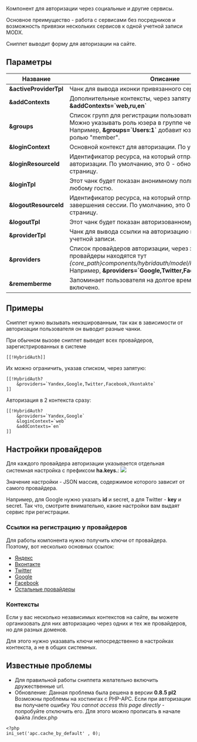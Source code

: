 Компонент для авторизации через социальные и другие сервисы.

Основное преимущество - работа с сервисами без посредников и возможность привязки нескольких сервисов к одной учетной записи MODX.

Сниппет выводит форму для авторизации на сайте.

## Параметры

Название				| Описание
------------------------|------------------------------------------------------------------------------------
**&activeProviderTpl**	| Чанк для вывода иконки привязанного сервиса.
**&addContexts**		| Дополнительные контексты, через запятую. Например, **&addContexts=\`web,ru,en\`**
**&groups**				| Список групп для регистрации пользователя, через запятую. Можно указывать роль юзера в группе через двоеточие. Например, **&groups=\`Users:1\`** добавит юзера в группу "Users" с ролью "member".
**&loginContext**		| Основной контекст для авторизации. По умолчанию - текущий.
**&loginResourceId**	| Идентификатор ресурса, на который отправлять юзера после авторизации. По умолчанию, это 0 - обновляет текущую страницу.
**&loginTpl**			| Этот чанк будет показан анонимному пользователю, то есть любому гостю.
**&logoutResourceId**	| Идентификатор ресурса, на который отправлять юзера после завершения сессии. По умолчанию, это 0 - обновляет текущую страницу.
**&logoutTpl**			| Этот чанк будет показан авторизованному пользователю.
**&providerTpl**		| Чанк для вывода ссылки на авторизацию или привязку сервиса к учетной записи.
**&providers**			| Список провайдеров авторизации, через запятую. Все доступные провайдеры находятся тут *\{core_path\}components/hybridauth/model/hybridauth/lib/Providers/*. Например, **&providers=\`Google,Twitter,Facebook\`**.
**&rememberme**			| Запоминает пользователя на долгое время. По умолчанию - включено.

## Примеры
Сниппет нужно вызывать некэшированным, так как в зависимости от авторизации пользователя он выводит разные чанки.

При обычном вызове сниппет выведет всех провайдеров, зарегистрированных в системе
```
[[!HybridAuth]]
```

Их можно ограничить, указав списком, через запятую:
```
[[!HybridAuth?
    &providers=`Yandex,Google,Twitter,Facebook,Vkontakte`
]]
```

Авторизация в 2 контекста сразу:
```
[[!HybridAuth?
    &providers=`Yandex,Google`
    &loginContext=`web`
    &addContexts=`en`
]]
```

## Настройки провайдеров
Для каждого провайдера авторизации указывается отдельная системная настройка с префиксом **ha.keys.**:
[![](http://st.bezumkin.ru/files/0/6/3/063adfe9b80ed7c6053b97e3818e0e0bs.jpg)](http://st.bezumkin.ru/files/0/6/3/063adfe9b80ed7c6053b97e3818e0e0b.png)

Значение настройки - JSON массив, содержимое которого зависит от самого провайдера.

Например, для Google нужно указать **id** и secret, а для Twitter - **key** и secret. Так что, смотрите внимательно, какие настройки вам выдаят сервис при регистрации.

### Ссылки на регистрацию у провайдеров
Для работы компонента нужно получить ключи от провайдера. Поэтому, вот несколько основных ссылок:

* [Яндекс][1]
* [Вконтакте][2]
* [Twitter][3]
* [Google][4]
* [Facebook][5]
* [Остальные провайдеры][6]

### Контексты
Если у вас несколько независимых контекстов на сайте, вы можете организовать для них авторизацию через одних и тех же провайдеров, но для разных доменов.

Для этого нужно указавать ключи непосредственно в настройках контекста, а не в общих системных.

## Известные проблемы
* Для правильной работы сниппета желательно включить дружественные url.
* Обновление: Данная проблема была решена в версии **0.8.5 pl2** Возможны проблемы на хостингах с PHP-APC. Если при авторизации вы получаете ошибку *You cannot access this page directly* - попробуйте отключить его.
Для этого можно прописать в начале файла /index.php
```
<?php
ini_set('apc.cache_by_default' , 0);
```


[1]: /ru/01_Компоненты/04_HybridAuth/02_Провайдеры/11_Yandex.md
[2]: /ru/01_Компоненты/04_HybridAuth/02_Провайдеры/13_Vkontakte.md
[3]: /ru/01_Компоненты/04_HybridAuth/02_Провайдеры/12_Twitter.md
[4]: /ru/01_Компоненты/04_HybridAuth/02_Провайдеры/06_Google.md
[5]: /ru/01_Компоненты/04_HybridAuth/02_Провайдеры/02_Facebook.md
[6]: /ru/01_Компоненты/04_HybridAuth/02_Провайдеры/